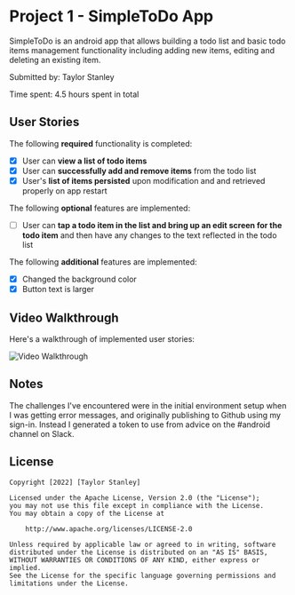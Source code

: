 # Project 1 - SimpleToDo App

SimpleToDo is an android app that allows building a todo list and basic todo items management functionality including adding new items, editing and deleting an existing item.

Submitted by: Taylor Stanley

Time spent: 4.5 hours spent in total

## User Stories

The following **required** functionality is completed:

* [x] User can **view a list of todo items**
* [x] User can **successfully add and remove items** from the todo list
* [x] User's **list of items persisted** upon modification and and retrieved properly on app restart

The following **optional** features are implemented:

* [ ] User can **tap a todo item in the list and bring up an edit screen for the todo item** and then have any changes to the text reflected in the todo list

The following **additional** features are implemented:

* [x] Changed the background color
* [x] Button text is larger

## Video Walkthrough

Here's a walkthrough of implemented user stories:

<img src='//imgur.com/a/6z1Gadu' title='Video Walkthrough' width='' alt='Video Walkthrough' />

<!--GIF created with [LiceCap](http://www.cockos.com/licecap/).-->

## Notes

The challenges I've encountered were in the initial environment setup when I was getting error messages, and originally publishing to Github using my sign-in. Instead I generated a token to use from advice on the #android channel on Slack.

## License

    Copyright [2022] [Taylor Stanley]

    Licensed under the Apache License, Version 2.0 (the "License");
    you may not use this file except in compliance with the License.
    You may obtain a copy of the License at

        http://www.apache.org/licenses/LICENSE-2.0

    Unless required by applicable law or agreed to in writing, software
    distributed under the License is distributed on an "AS IS" BASIS,
    WITHOUT WARRANTIES OR CONDITIONS OF ANY KIND, either express or implied.
    See the License for the specific language governing permissions and
    limitations under the License.
